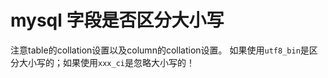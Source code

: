 # mysql 字段是否区分大小写
注意table的collation设置以及column的collation设置。
如果使用`utf8_bin`是区分大小写的；如果使用`xxx_ci`是忽略大小写的！
